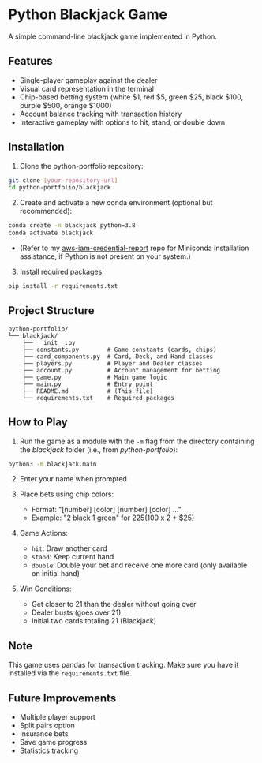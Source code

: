 # Python Blackjack Game

A simple command-line blackjack game implemented in Python.

## Features
- Single-player gameplay against the dealer
- Visual card representation in the terminal
- Chip-based betting system (white $1, red $5, green $25, black $100, purple $500, orange $1000)
- Account balance tracking with transaction history
- Interactive gameplay with options to hit, stand, or double down

## Installation

1. Clone the python-portfolio repository:
```bash
git clone [your-repository-url]
cd python-portfolio/blackjack
```

2. Create and activate a new conda environment (optional but recommended):
```bash
conda create -n blackjack python=3.8
conda activate blackjack
```
- (Refer to my [aws-iam-credential-report](https://github.com/dynamic-stall/aws-iam-credential-report/) repo for Miniconda installation assistance, if Python is not present on your system.)

3. Install required packages:
```bash
pip install -r requirements.txt
```

## Project Structure
```
python-portfolio/
└── blackjack/
    ├── __init__.py
    ├── constants.py        # Game constants (cards, chips)
    ├── card_components.py  # Card, Deck, and Hand classes
    ├── players.py          # Player and Dealer classes
    ├── account.py          # Account management for betting
    ├── game.py             # Main game logic
    ├── main.py             # Entry point
    ├── README.md           # (This file)
    └── requirements.txt    # Required packages
```

## How to Play

1. Run the game as a module with the ```-m``` flag from the directory containing the _blackjack_ folder (i.e., from _python-portfolio_):
```bash
python3 -m blackjack.main
```

2. Enter your name when prompted

3. Place bets using chip colors:
   - Format: "[number] [color] [number] [color] ..."
   - Example: "2 black 1 green" for $225 ($100 x 2 + $25)

4. Game Actions:
   - `hit`: Draw another card
   - `stand`: Keep current hand
   - `double`: Double your bet and receive one more card (only available on initial hand)

5. Win Conditions:
   - Get closer to 21 than the dealer without going over
   - Dealer busts (goes over 21)
   - Initial two cards totaling 21 (Blackjack)

## Note
This game uses pandas for transaction tracking. Make sure you have it installed via the ```requirements.txt``` file.

## Future Improvements
- Multiple player support
- Split pairs option
- Insurance bets
- Save game progress
- Statistics tracking